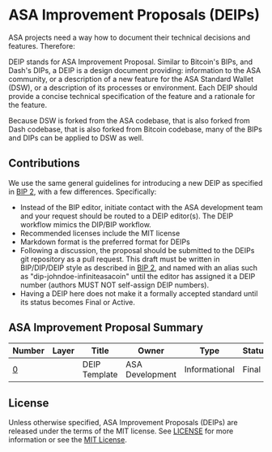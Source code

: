 # ASA Improvement Proposals (DEIPs)

ASA projects need a way how to document their technical decisions and features. Therefore:

DEIP stands for ASA Improvement Proposal. Similar to Bitcoin's BIPs, and Dash's DIPs, a DEIP is a design document providing: information to the ASA community, or a description of a new feature for the ASA Standard Wallet (DSW), or a description of its processes or environment. Each DEIP should provide a concise technical specification of the feature and a rationale for the feature.

Because DSW is forked from the ASA codebase, that is also forked from Dash codebase, that is also forked from Bitcoin codebase, many of the BIPs and DIPs can be applied to DSW as well. 

## Contributions

We use the same general guidelines for introducing a new DEIP as specified in [BIP 2](https://github.com/bitcoin/bips/blob/master/bip-0002.mediawiki), with a few differences. Specifically:

* Instead of the BIP editor, initiate contact with the ASA development team and your request should be routed to a DEIP editor(s). The DEIP workflow mimics the DIP/BIP workflow.
* Recommended licenses include the MIT license
* Markdown format is the preferred format for DEIPs
* Following a discussion, the proposal should be submitted to the DEIPs git repository as a pull request. This draft must be written in BIP/DIP/DEIP style as described in [BIP 2](https://github.com/bitcoin/bips/blob/master/bip-0002.mediawiki), and named with an alias such as "dip-johndoe-infiniteasacoin" until the editor has assigned it a DEIP number (authors MUST NOT self-assign DEIP numbers).
* Having a DEIP here does not make it a formally accepted standard until its status becomes Final or Active.

## ASA Improvement Proposal Summary

Number | Layer | Title | Owner | Type | Status
--- | --- | --- | --- | --- | ---
[0](DEIP0000.md) |  | DEIP Template | ASA Development | Informational | Final

## License

Unless otherwise specified, ASA Improvement Proposals (DEIPs) are released under the terms of the MIT license. See [LICENSE](LICENSE) for more information or see the [MIT License](https://opensource.org/licenses/MIT).
